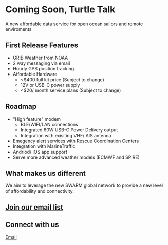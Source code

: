 # Coming Soon, Turtle Talk
A new affordable data service for open ocean sailors and remote enviroments
## First Release Features
- GRIB Weather from NOAA
- 2 way messaging via email
- Hourly GPS position tracking
- Affordable Hardware
    - <$400 full kit price (Subject to change)
    - 12V or USB-C power supply
    - <$20/ month service plans  (Subject to change)

## Roadmap
- "High feature" modem
    - BLE/WIFI/LAN connections
    - Integrated 60W USB-C Power Delivery output
    - Integration with exisiting VHF/ AIS antenna
- Emegency alert services with Rescue Coordination Centers
- Integration with MarineTraffic
- Andriod/ iOS app support
- Serve more advanced weather models (ECMWF and SPIRE) 

## What makes us different
We aim to leverage the new SWARM global network to provide a new level of affordability and connectivity.

## [Join our email list](http://eepurl.com/h-9akL)

## Connect with us
[Email](info@turtletalk.space)
